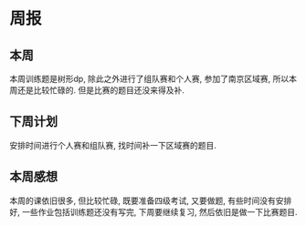 # 周报

## 本周

本周训练题是树形dp, 除此之外进行了组队赛和个人赛, 参加了南京区域赛, 所以本周还是比较忙碌的. 但是比赛的题目还没来得及补.

## 下周计划

安排时间进行个人赛和组队赛, 找时间补一下区域赛的题目.

## 本周感想

本周的课依旧很多, 但比较忙碌, 既要准备四级考试, 又要做题, 有些时间没有安排好,  一些作业包括训练题还没有写完, 下周要继续复习, 然后依旧是做一下比赛题目.
